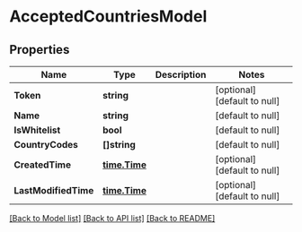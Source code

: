 # AcceptedCountriesModel

## Properties
Name | Type | Description | Notes
------------ | ------------- | ------------- | -------------
**Token** | **string** |  | [optional] [default to null]
**Name** | **string** |  | [default to null]
**IsWhitelist** | **bool** |  | [default to null]
**CountryCodes** | **[]string** |  | [default to null]
**CreatedTime** | [**time.Time**](time.Time.md) |  | [optional] [default to null]
**LastModifiedTime** | [**time.Time**](time.Time.md) |  | [optional] [default to null]

[[Back to Model list]](../README.md#documentation-for-models) [[Back to API list]](../README.md#documentation-for-api-endpoints) [[Back to README]](../README.md)


